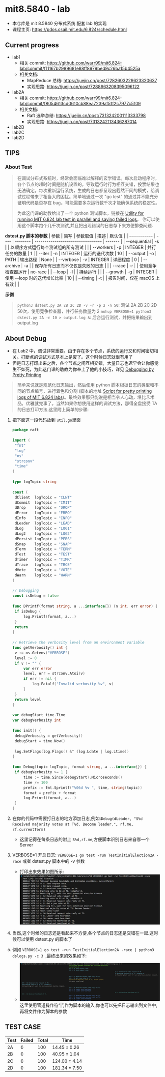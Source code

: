 # mit8.5840 - lab
* 本仓库是 mit 8.5840 分布式系统 配套 lab 的实现
* 课程主页: https://pdos.csail.mit.edu/6.824/schedule.html

## Current progress
* lab1
  * 相关 commit: https://github.com/warr99/mit6.824-lab/commit/f11167b2989681e88ff8979bed9c26ba15b4525a
  * 相关文档:
    * MapReduce 总结: https://juejin.cn/post/7282603229623320637
    * 实现思路: https://juejin.cn/post/7288963208395096122
* lab2A
  * 相关 commit: https://github.com/warr99/mit6.824-lab/commit/f8054613cd0610cb88ea7239af51f2c7977c5109
  * 相关文档:
    * Raft 选举总结: https://juejin.cn/post/7313242001113333798
    * 实现思路: https://juejin.cn/post/7313242113436287014
* lab2B
* lab2C
* lab2D

  
## TIPS
### About Test

> 在调试分布式系统时，经常会面临难以解释的玄学错误。每次启动程序时，各个节点的超时时间是随机设置的，导致运行时行为相互交错，投票结果也无法确定。每次重新运行系统，生成的日志都呈现出截然不同的模式，给调试过程带来了相当大的困扰。简单地通过一次 "go test" 的通过并不能充分证明代码是否存在 bug，可能需要多次运行数千次才能确保系统的稳定性。
>
> 为此这门课的助教给出了一个 python 测试脚本，链接在 [Utility for running MIT 6.824 lab test in parallel and saving failed logs](https://gist.github.com/JJGO/0d73540ef7cc2f066cb535156b7cbdab)。
> 你可以使用这个脚本跑个几千次测试,并且把出现错误的日志存下来方便排查问题.

**dstest.py 脚本的参数**
| 参数         | 简写 | 参数取值 | 描述                               | 默认值  |
| ------------ | ---- | -------- | ---------------------------------- | ------- |
| --sequential | -s   |          | 以顺序方式运行每个测试组的所有测试 |         |
| --workers    | -p   | INTEGER  | 并行任务的数量                     | 1       |
| --iter       | -n   | INTEGER  | 运行的迭代次数                     | 10      |
| --output     | -o   | PATH     | 输出路径                           | None    |
| --verbose    | -v   | INTEGER  | 详细程度                           | 0       |
| --archive    | -a   |          | 保存所有日志而不仅仅是失败的日志   |         |
| --race       | -r   |          | 使用竞争检查器运行                 | no-race |
| --loop       | -l   |          | 持续运行                           |         |
| --growth     | -g   | INTEGER  | 使用 --loop 时的迭代增长比率       | 10      |
| --timing     | -t   |          | 报告时间，仅在 macOS 上有效        |         |

 **示例**
> `python3 dstest.py 2A 2B 2C 2D -v -r -p 2 -n 50`: 测试 2A 2B 2C 2D 50次，使用竞争检查器，并行任务数量为 2
> `nohup VERBOSE=1 python3 dstest.py 2A -n 10 > output.log &`: 后台运行测试，并把结果输出到output.log

## About Debug

* 在 Lab2 中，调试非常重要。由于存在多个节点，系统的运行又和时间密切相关。打断点的调试方式基本上是废了。这个时候日志就很有用了
* 但是日志打印出来之后，各个节点之间互相交错，大量日志也迟早会让你感觉生不如死，为此这门课的助教为你奉上了他的小技巧，详见 [Debugging by Pretty Printing](https://blog.josejg.com/debugging-pretty/)

> 简单来说就是规范化日志输出，然后使用 python 脚本根据日志的类型和不同的节点编号，进行着色和分割 (脚本的地址 [Script for pretty printing logs of MIT 6.824 labs](https://gist.github.com/JJGO/e64c0e8aedb5d464b5f79d3b12197338))。最终效果那只能说是相当令人心动，堪比艺术品，优雅就完事了。当然如果你想使用这样的调试方法，那得全盘接受 TA 的日志打印方法.这里附上简单的步骤:

1. 把下面这一段代码放到 `util.go`里面

   ```go
   package raft
   
   import (
   	"fmt"
   	"log"
   	"os"
   	"strconv"
   	"time"
   )
   
   type logTopic string
   
   const (
   	dClient  logTopic = "CLNT"
   	dCommit  logTopic = "CMIT"
   	dDrop    logTopic = "DROP"
   	dError   logTopic = "ERRO"
   	dInfo    logTopic = "INFO"
   	dLeader  logTopic = "LEAD"
   	dLog     logTopic = "LOG1"
   	dLog2    logTopic = "LOG2"
   	dPersist logTopic = "PERS"
   	dSnap    logTopic = "SNAP"
   	dTerm    logTopic = "TERM"
   	dTest    logTopic = "TEST"
   	dTimer   logTopic = "TIMR"
   	dTrace   logTopic = "TRCE"
   	dVote    logTopic = "VOTE"
   	dWarn    logTopic = "WARN"
   )
   
   // Debugging
   const isDebug = false
   
   func DPrintf(format string, a ...interface{}) (n int, err error) {
   	if isDebug {
   		log.Printf(format, a...)
   	}
   	return
   }
   
   // Retrieve the verbosity level from an environment variable
   func getVerbosity() int {
   	v := os.Getenv("VERBOSE")
   	level := 0
   	if v != "" {
   		var err error
   		level, err = strconv.Atoi(v)
   		if err != nil {
   			log.Fatalf("Invalid verbosity %v", v)
   		}
   	}
   	return level
   }
   
   var debugStart time.Time
   var debugVerbosity int
   
   func init() {
   	debugVerbosity = getVerbosity()
   	debugStart = time.Now()
   
   	log.SetFlags(log.Flags() &^ (log.Ldate | log.Ltime))
   }
   
   func Debug(topic logTopic, format string, a ...interface{}) {
   	if debugVerbosity >= 1 {
   		time := time.Since(debugStart).Microseconds()
   		time /= 100
   		prefix := fmt.Sprintf("%06d %v ", time, string(topic))
   		format = prefix + format
   		log.Printf(format, a...)
   	}
   }
   ```

2. 在你的代码中需要打日志的地方添加日志,例如:`Debug(dLeader, "S%d Received majority votes at T%d. Become leader.", rf.me, rf.currentTerm)`

   * 这里记得在每条日志的附上 `S%d,rf.me`,方便脚本识别日志来自哪一个 Server

3. VERBOSE=1 开启日志: `VERBOSE=1 go test -run TestInitialElection2A -race` 或者 dstest.py 脚本中的 -v 参数

   * 打印出来效果如图所示:
     ![normal_log](./image/normal_log.png)

4. 当然,这个时候的日志还是看起来不方便,各个节点的日志还是交错在一起.这时候可以使用 dstest.py 的脚本了

5. 例如 `VERBOSE=1 go test -run TestInitialElection2A -race | python3 dslogs.py -c 3 `,最终出来的效果如下:
   * ![dslog](./image/dslog.png)
     这里使用管道操作符“|”,作为脚本的输入,你也可以先把日志输出到文件中,再将文件作为脚本的参数

## TEST CASE

|Test |Failed | Total |          Time|
| ---- | ---- | ---- | ---|
| 2A   |      0 |   100 |  14.45 ± 0.26 |
| 2B   |      0 |   100 |  40.95 ± 1.04 |
| 2C   |      0 |   100 | 124.00 ± 4.14 |
| 2D   |      0 |   100 | 181.34 ± 7.50 |
